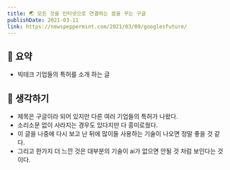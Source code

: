 ```yaml
---
title: 🌏 모든 것을 인터넷으로 연결하는 꿈을 꾸는 구글
publishDate: 2021-03-11
link: https://newspeppermint.com/2021/03/09/googlesfuture/
---
```

## 📝 요약 
- 빅테크 기업들의 특허를 소개 하는 글  

## 🤔 생각하기  
- 제목은 구글이라 되어 있지만 다른 여러 기업들의 특허가 나왔다.  
- 소리소문 없이 사라지는 경우도 있다지만 다 흥미로웠다. 
- 이 글을 나중에 다시 보고 난 뒤에 많이들 사용하는 기술이 나오면 정말 좋을 것 같다.  
- 그리고 한가지 더 느낀 것은 대부분의 기술이 ai가 없으면 안될 것 처럼 보인다는 것이다.  